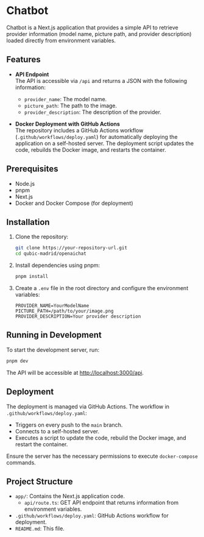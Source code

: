 # Chatbot

Chatbot is a Next.js application that provides a simple API to retrieve provider information (model name, picture path, and provider description) loaded directly from environment variables.

## Features

- **API Endpoint**  
  The API is accessible via `/api` and returns a JSON with the following information:
  - `provider_name`: The model name.
  - `picture_path`: The path to the image.
  - `provider_description`: The description of the provider.

- **Docker Deployment with GitHub Actions**  
  The repository includes a GitHub Actions workflow (`.github/workflows/deploy.yaml`) for automatically deploying the application on a self-hosted server. The deployment script updates the code, rebuilds the Docker image, and restarts the container.

## Prerequisites

- Node.js
- pnpm
- Next.js
- Docker and Docker Compose (for deployment)

## Installation

1. Clone the repository:

   ```bash
   git clone https://your-repository-url.git
   cd qubic-madrid/openaichat
   ```

2. Install dependencies using pnpm:

   ```bash
   pnpm install
   ```

3. Create a `.env` file in the root directory and configure the environment variables:

   ```env
   PROVIDER_NAME=YourModelName
   PICTURE_PATH=/path/to/your/image.png
   PROVIDER_DESCRIPTION=Your provider description
   ```

## Running in Development

To start the development server, run:

```bash
pnpm dev
```

The API will be accessible at [http://localhost:3000/api](http://localhost:3000/api).

## Deployment

The deployment is managed via GitHub Actions. The workflow in `.github/workflows/deploy.yaml`:

- Triggers on every push to the `main` branch.
- Connects to a self-hosted server.
- Executes a script to update the code, rebuild the Docker image, and restart the container.

Ensure the server has the necessary permissions to execute `docker-compose` commands.

## Project Structure

- `app/`: Contains the Next.js application code.
  - `api/route.ts`: GET API endpoint that returns information from environment variables.
- `.github/workflows/deploy.yaml`: GitHub Actions workflow for deployment.
- `README.md`: This file.


